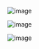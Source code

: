 ![image](https://github.com/Sanaahsan/HTML-CSS-PROJECT/assets/110116113/2a030d73-5e20-443f-8918-aedb11c2e53d)

![image](https://github.com/Sanaahsan/HTML-CSS-PROJECT/assets/110116113/e725ee4c-9695-4695-8485-a1b1625a3240)

![image](https://github.com/Sanaahsan/HTML-CSS-PROJECT/assets/110116113/b103fd1b-fed4-421c-8791-327d4167d651)



